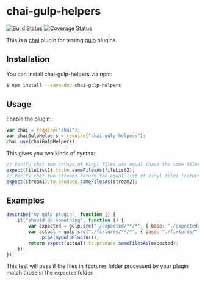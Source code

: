 # chai-gulp-helpers

[![Build Status](https://travis-ci.org/jussi-kalliokoski/chai-gulp-helpers.svg?branch=master)](https://travis-ci.org/jussi-kalliokoski/chai-gulp-helpers)
[![Coverage Status](https://img.shields.io/coveralls/jussi-kalliokoski/chai-gulp-helpers.svg)](https://coveralls.io/r/jussi-kalliokoski/chai-gulp-helpers)

This is a [chai](http://chaijs.com/) plugin for testing [gulp](http://gulpjs.com/) plugins.

## Installation

You can install chai-gulp-helpers via npm:

```bash
$ npm install --save-dev chai-gulp-helpers
```

## Usage

Enable the plugin:

```javascript
var chai = require("chai");
var chaiGulpHelpers = require("chai-gulp-helpers");
chai.use(chaiGulpHelpers);
```

This gives you two kinds of syntax:

```javascript
// Verify that two arrays of Vinyl files are equal (have the same files with same content):
expect(fileList1).to.be.sameFilesAs(fileList2);
// Verify that two streams return the equal list of Vinyl files (returns a promise)
expect(stream1).to.produce.sameFilesAs(stream2);
```

## Examples

```javascript
describe("my gulp plugin", function () {
    it("should do something", function () {
        var expected = gulp.src("./expected/**/*", { base: "./expected/" });
        var actual = gulp.src("./fixtures/**/*", { base: "./fixtures/" })
            .pipe(myGulpPlugin());
        return expect(actual).to.produce.sameFilesAs(expected);
    });
});
```

This test will pass if the files in `fixtures` folder processed by your plugin match those in the `expected` folder.
